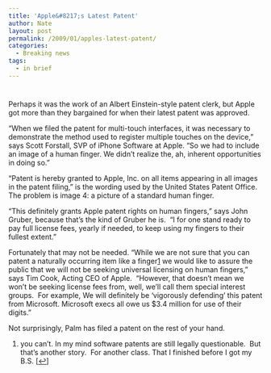 ```yaml
---
title: 'Apple&#8217;s Latest Patent'
author: Nate
layout: post
permalink: /2009/01/apples-latest-patent/
categories:
  - Breaking news
tags:
  - in brief
---
```

# 

Perhaps it was the work of an Albert Einstein-style patent clerk, but Apple got more than they bargained for when their latest patent was approved.

“When we filed the patent for multi-touch interfaces, it was necessary to demonstrate the method used to register multiple touches on the device,” says Scott Forstall, SVP of iPhone Software at Apple. “So we had to include an image of a human finger. We didn’t realize the, ah, inherent opportunities in doing so.” 

“Patent is hereby granted to Apple, Inc. on all items appearing in all images in the patent filing,” is the wording used by the United States Patent Office.  The problem is image 4: a picture of a standard human finger.

“This definitely grants Apple patent rights on human fingers,” says John Gruber, because that’s the kind of Gruber he is.  “I for one stand ready to pay full license fees, yearly if needed, to keep using my fingers to their fullest extent.”

Fortunately that may not be needed. “While we are not sure that you can patent a naturally occurring item like a finger[1][1] we would like to assure the public that we will not be seeking universal licensing on human fingers,” says Tim Cook, Acting CEO of Apple.  “However, that doesn’t mean we won’t be seeking license fees from, well, we’ll call them special interest groups.  For example, We will definitely be ‘vigorously defending’ this patent from Microsoft. Microsoft execs all owe us $3.4 million for use of their digits.”

 [1]: #footnote_0_340 "you can’t. In my mind software patents are still legally questionable.  But that’s another story.  For another class. That I finished before I got my B.S."

Not surprisingly, Palm has filed a patent on the rest of your hand.

1.  you can’t. In my mind software patents are still legally questionable.  But that’s another story.  For another class. That I finished before I got my B.S. [[↩][2]]

 [2]: #identifier_0_340